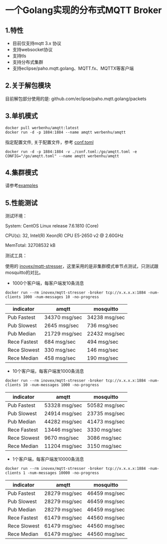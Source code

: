 # 一个Golang实现的分布式MQTT Broker

## 1.特性
 - 目前仅支持mqtt 3.x 协议
 - 支持websocket协议
 - 支持tls
 - 支持分布式集群
 - 支持eclipse/paho.mqtt.golang、MQTT.fx、MQTTX等客户端

## 2.关于解包模块
目前解包部分使用的是: github.com/eclipse/paho.mqtt.golang/packets

## 3.单机模式

```
docker pull werbenhu/amqtt:latest
docker run -d -p 1884:1884 --name amqtt werbenhu/amqtt 
```

指定配置文件, 关于配置文件，参考 [conf.toml][1]
```
docker run -d -p 1884:1884 -v ./conf.toml:/go/amqtt.toml -e CONFIG="/go/amqtt.toml" --name amqtt werbenhu/amqtt
```

## 4.集群模式
请参考[examples][2]


## 5.性能测试

测试环境：

System: CentOS Linux release 7.6.1810 (Core)

CPU(s): 32, Intel(R) Xeon(R) CPU E5-2650 v2 @ 2.60GHz

MemTotal: 32708532 kB


测试工具：

使用的 [inovex/mqtt-stresser][3]，这里采用的是非集群模式单节点测试，只测试跟mosquitto的对比。


 - 1000个客户端，每客户端发10条消息

`docker run --rm inovex/mqtt-stresser -broker tcp://x.x.x.x:1884 -num-clients 1000 -num-messages 10 -no-progress`

|indicator	| amqtt	| mosquitto |
| ------------- | ------------- | ------------- |
| Pub Fastest	| 34370 msg/sec |	34238 msg/sec |
| Pub Slowest	| 2645 msg/sec |	736 msg/sec |
| Pub Median	| 21729 msg/sec |	22432 msg/sec |
| Rece Fastest	 | 684 msg/sec |	494 msg/sec |
| Rece Slowest	| 330 msg/sec |	146 msg/sec |
| Rece Median |	458 msg/sec	| 190 msg/sec |


 - 10个客户端，每客户端发1000条消息

`docker run --rm inovex/mqtt-stresser -broker tcp://x.x.x.x:1884 -num-clients 10 -num-messages 1000 -no-progress`

| indicator 	| amqtt	| mosquitto |
| ------------- | ------------- | ------------- |
| Pub Fastest	| 53328 msg/sec |	50582 msg/sec |
| Pub Slowest |	24914 msg/sec |	23735 msg/sec |
| Pub Median	| 44282 msg/sec |	41473 msg/sec |
| Rece Fastest |	13446 msg/sec |	3330 msg/sec |
| Rece Slowest |	9670 msg/sec |	3086 msg/sec |
| Rece Median |	11204 msg/sec |	3150 msg/sec |


 - 1个客户端，每客户端发10000条消息

`docker run --rm inovex/mqtt-stresser -broker tcp://x.x.x.x:1884 -num-clients 1 -num-messages 10000 -no-progress`

| indicator	| amqtt	| mosquitto |
| ------------- | ------------- | ------------- |
| Pub Fastest	|28279 msg/sec |	46459 msg/sec |
| Pub Slowest |	28279 msg/sec |	46459 msg/sec |
| Pub Median |	28279 msg/sec |	46459 msg/sec |
| Rece Fastest |	61479 msg/sec |	44560 msg/sec |
| Rece Slowest |	61479 msg/sec |	44560 msg/sec |
| Rece Median |	61479 msg/sec |	44560 msg/sec |
 


  [1]: https://github.com/werbenhu/amqtt/blob/master/conf.toml
  [2]: https://github.com/werbenhu/amqtt/tree/master/example
  [3]: https://github.com/inovex/mqtt-stresser
